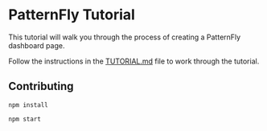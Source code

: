 # PatternFly Tutorial

This tutorial will walk you through the process of creating a PatternFly dashboard page.

Follow the instructions in the [TUTORIAL.md](TUTORIAL.md) file to work through the tutorial.

## Contributing

```
npm install
```

```
npm start
```
